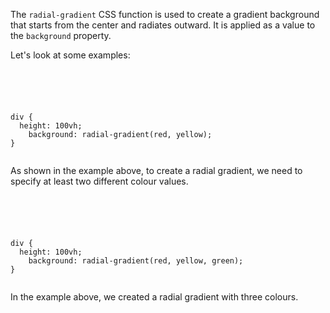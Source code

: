 The `radial-gradient` CSS function is used
to create a gradient background that
starts from the center and radiates outward.
It is applied as a value to the
`background` property.

Let's look at some examples:

<codeblock language="css" type="lesson">
<code>
<panel language="html">
<div></div>
</panel>
<panel language="css">
div {
  height: 100vh;
	background: radial-gradient(red, yellow);
}
</panel>
</code>
</codeblock>

As shown in the example above, to create
a radial gradient, we need to specify at
least two different colour values.

<codeblock language="css" type="lesson">
<code>
<panel language="html">
<div></div>
</panel>
<panel language="css">
div {
  height: 100vh;
	background: radial-gradient(red, yellow, green);
}
</panel>
</code>
</codeblock>

In the example above, we created
a radial gradient with three colours.
